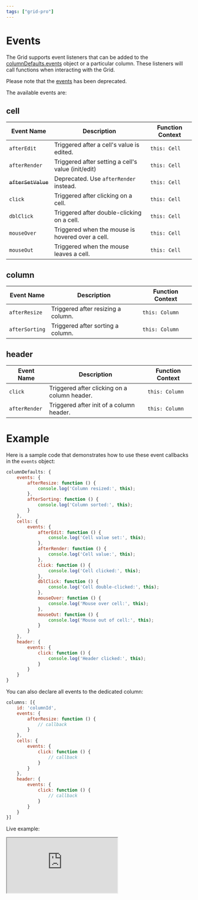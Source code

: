 ```yaml
---
tags: ["grid-pro"]
---
```


# Events

The Grid supports event listeners that can be added to the [columnDefaults.events](https://api.highcharts.com/grid/#interfaces/Grid_Core_Options.Options-1#columnDefaults) object or a particular column. These listeners will call functions when interacting with the Grid.

Please note that the [events](https://api.highcharts.com/dashboards/#interfaces/Grid_Options.IndividualColumnOptions.html#events) has been deprecated.

The available events are:

## cell

| **Event Name**     | **Description**                                          | **Function Context** |
|--------------------|----------------------------------------------------------|-----------------------|
| `afterEdit`        | Triggered after a cell's value is edited.                | `this: Cell`          |
| `afterRender`      | Triggered after setting a cell's value (init/edit)       | `this: Cell`          |
| ~~`afterSetValue`~~ | Deprecated. Use `afterRender` instead.                   | `this: Cell`          |
| `click`            | Triggered after clicking on a cell.                      | `this: Cell`          |
| `dblClick`         | Triggered after double-clicking on a cell.               | `this: Cell`          |
| `mouseOver`        | Triggered when the mouse is hovered over a cell.         | `this: Cell`          |
| `mouseOut`         | Triggered when the mouse leaves a cell.                  | `this: Cell`          |

## column

| **Event Name**     | **Description**                                          | **Function Context** |
|--------------------|----------------------------------------------------------|-----------------------|
| `afterResize`      | Triggered after resizing a column.                       | `this: Column`        |
| `afterSorting`     | Triggered after sorting a column.                        | `this: Column`        |

## header

| **Event Name**     | **Description**                                          | **Function Context** |
|--------------------|----------------------------------------------------------|-----------------------|
| `click`            | Triggered after clicking on a column header.             | `this: Column`        |
| `afterRender`      | Triggered after init of a column header.                 | `this: Column`        |

# Example

Here is a sample code that demonstrates how to use these event callbacks in the `events` object:

```js
columnDefaults: {
    events: {
        afterResize: function () {
            console.log('Column resized:', this);
        },
        afterSorting: function () {
            console.log('Column sorted:', this);
        }
    },
    cells: {
        events: {
            afterEdit: function () {
                console.log('Cell value set:', this);
            },
            afterRender: function () {
                console.log('Cell value:', this);
            },
            click: function () {
                console.log('Cell clicked:', this);
            },
            dblClick: function () {
                console.log('Cell double-clicked:', this);
            },
            mouseOver: function () {
                console.log('Mouse over cell:', this);
            },
            mouseOut: function () {
                console.log('Mouse out of cell:', this);
            }
        }
    },
    header: {
        events: {
            click: function () {
                console.log('Header clicked:', this);
            }
        }
    }
}
```

You can also declare all events to the dedicated column:

```js
columns: [{
    id: 'columnId',
    events: {
        afterResize: function () {
            // callback
        }
    },
    cells: {
        events: {
            click: function () {
                // callback
            }
        }
    },
    header: {
        events: {
            click: function () {
                // callback
            }
        }
    }
}]
```

Live example:
<iframe src="https://www.highcharts.com/samples/embed/grid-pro/basic/cell-events" allow="fullscreen"></iframe>
